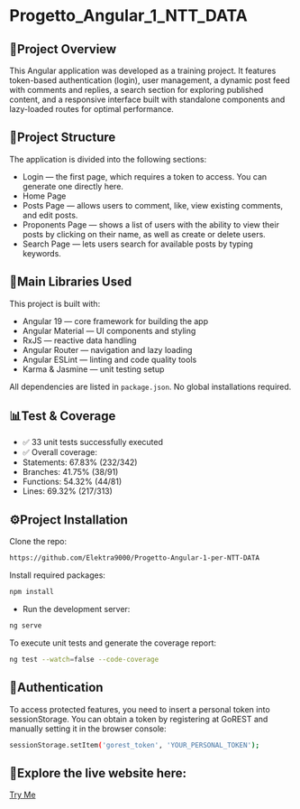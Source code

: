 # Progetto_Angular_1_NTT_DATA

## 🚀Project Overview

This Angular application was developed as a training project. It features token-based authentication (login), user management, a dynamic post feed with comments and replies, a search section for exploring published content, and a responsive interface built with standalone components and lazy-loaded routes for optimal performance.


## 📂Project Structure
  
The application is divided into the following sections:
- Login — the first page, which requires a token to access. You can generate one directly here.
- Home Page 
- Posts Page — allows users to comment, like, view existing comments, and edit posts.
- Proponents Page — shows a list of users with the ability to view their posts by clicking on their name, as well as create or delete users.
- Search Page — lets users search for available posts by typing keywords.

## 🧩Main Libraries Used
This project is built with:
- Angular 19 — core framework for building the app
- Angular Material — UI components and styling
- RxJS — reactive data handling
- Angular Router — navigation and lazy loading
- Angular ESLint — linting and code quality tools
- Karma & Jasmine — unit testing setup

All dependencies are listed in `package.json`. No global installations required.

## 📊Test & Coverage
- ✅ 33 unit tests successfully executed
- ✅ Overall coverage:
- Statements: 67.83% (232/342)
- Branches: 41.75% (38/91)
- Functions: 54.32% (44/81)
- Lines: 69.32% (217/313)

## ⚙Project Installation

Clone the repo:
```sh
https://github.com/Elektra9000/Progetto-Angular-1-per-NTT-DATA
```

Install required packages:
```sh
npm install
```

- Run the development server:
```sh
ng serve
```

To execute unit tests and generate the coverage report:
```sh
ng test --watch=false --code-coverage
```

## 🔐Authentication
To access protected features, you need to insert a personal token into sessionStorage.
You can obtain a token by registering at GoREST and manually setting it in the browser console:
```sh
sessionStorage.setItem('gorest_token', 'YOUR_PERSONAL_TOKEN');
```

## 🔗Explore the live website here:
[Try Me](https://progetto-angular-1-per-ntt-data.netlify.app/)


